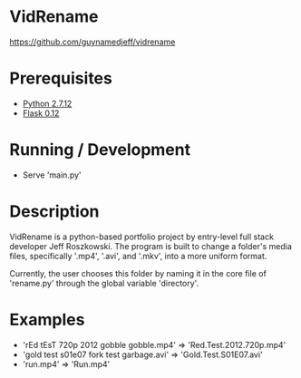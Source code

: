 # VidRename

https://github.com/guynamedjeff/vidrename

# Prerequisites

* [Python 2.7.12](https://www.python.org/)
* [Flask 0.12](http://flask.pocoo.org/docs/0.12/)

# Running / Development

* Serve 'main.py'

# Description

VidRename is a python-based portfolio project by entry-level full stack developer Jeff Roszkowski. The program is built to change a folder's media files, specifically '.mp4', '.avi', and '.mkv', into a more uniform format.

Currently, the user chooses this folder by naming it in the core file of 'rename.py' through the global variable 'directory'.

# Examples

* 'rEd tEsT 720p 2012 gobble gobble.mp4' => 'Red.Test.2012.720p.mp4'
* 'gold test s01e07 fork test garbage.avi' => 'Gold.Test.S01E07.avi'
* 'run.mp4' => 'Run.mp4'
